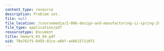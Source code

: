 ```yaml
---
content_type: resource
description: Problem set.
file: null
file_location: /coursemedia/2-008-design-and-manufacturing-ii-spring-2004/70e762f5849301cea0bfa486157110f1_hmewrk_03_04.pdf
file_type: application/pdf
resourcetype: Document
title: hmewrk_03_04.pdf
uid: 70e762f5-8493-01ce-a0bf-a486157110f1
---
```

